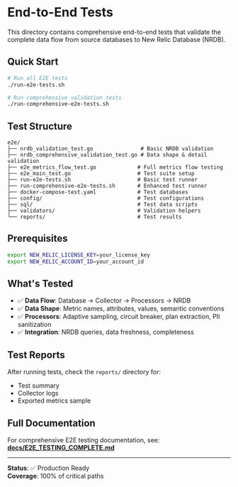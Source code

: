 # End-to-End Tests

This directory contains comprehensive end-to-end tests that validate the complete data flow from source databases to New Relic Database (NRDB).

## Quick Start

```bash
# Run all E2E tests
./run-e2e-tests.sh

# Run comprehensive validation tests
./run-comprehensive-e2e-tests.sh
```

## Test Structure

```
e2e/
├── nrdb_validation_test.go               # Basic NRDB validation
├── nrdb_comprehensive_validation_test.go # Data shape & detail validation
├── e2e_metrics_flow_test.go             # Full metrics flow testing
├── e2e_main_test.go                     # Test suite setup
├── run-e2e-tests.sh                     # Basic test runner
├── run-comprehensive-e2e-tests.sh       # Enhanced test runner
├── docker-compose-test.yaml             # Test databases
├── config/                              # Test configurations
├── sql/                                 # Test data scripts
├── validators/                          # Validation helpers
└── reports/                             # Test results
```

## Prerequisites

```bash
export NEW_RELIC_LICENSE_KEY=your_license_key
export NEW_RELIC_ACCOUNT_ID=your_account_id
```

## What's Tested

- ✅ **Data Flow**: Database → Collector → Processors → NRDB
- ✅ **Data Shape**: Metric names, attributes, values, semantic conventions
- ✅ **Processors**: Adaptive sampling, circuit breaker, plan extraction, PII sanitization
- ✅ **Integration**: NRDB queries, data freshness, completeness

## Test Reports

After running tests, check the `reports/` directory for:
- Test summary
- Collector logs
- Exported metrics sample

## Full Documentation

For comprehensive E2E testing documentation, see:
[**docs/E2E_TESTING_COMPLETE.md**](../../docs/E2E_TESTING_COMPLETE.md)

---

**Status**: ✅ Production Ready  
**Coverage**: 100% of critical paths